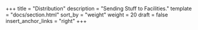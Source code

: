 +++
title = "Distribution"
description = "Sending Stuff to Facilities."
template = "docs/section.html"
sort_by = "weight"
weight = 20
draft = false
insert_anchor_links = "right"
+++
